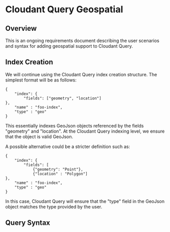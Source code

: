 # Cloudant Query Geospatial

## Overview


This is an ongoing requirements document describing the user scenarios and syntax for adding geospatial support to Cloudant Query.

## Index Creation

We will continue using the Cloudant Query index creation structure. The simplest format will be as follows:

    {
        "index": {
            "fields": ["geometry", "location"]
    },
        "name" : "foo-index",
        "type" : "geo"
    }

This essentially indexes GeoJson objects referenced by the fields "geometry" and "location". At the Cloudant Query indexing level, we ensure that the object is valid GeoJson.  

A possible alternative could be a stricter definition such as:

    {
        "index": {
            "fields": [
                {"geometry": "Point"},  
                {"location" : "Polygon"]
    },
        "name" : "foo-index",
        "type" : "geo"
    }

In this case, Cloudant Query will ensure that the "type" field in the GeoJson object matches the type provided by the user.

## Query Syntax